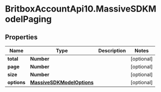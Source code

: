 # BritboxAccountApi10.MassiveSDKModelPaging

## Properties
Name | Type | Description | Notes
------------ | ------------- | ------------- | -------------
**total** | **Number** |  | [optional] 
**page** | **Number** |  | [optional] 
**size** | **Number** |  | [optional] 
**options** | [**MassiveSDKModelOptions**](MassiveSDKModelOptions.md) |  | [optional] 


